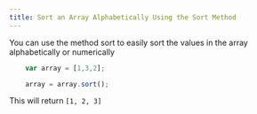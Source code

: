 ```yaml
---
title: Sort an Array Alphabetically Using the Sort Method
---
```

You can use the method sort to easily sort the values in the array alphabetically or numerically

```js
    var array = [1,3,2];

    array = array.sort();
```

This will return `[1, 2, 3]`
